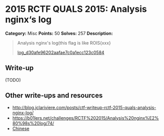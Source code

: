 # 2015 RCTF QUALS 2015: Analysis nginx‘s log

**Category:** Misc
**Points:** 50
**Solves:** 257
**Description:**

> Analysis nginx's log(this flag is like ROIS{xxx}
> 
> 
> [log_d30afe96202aafae7c0a1ecc123c0584](./log_d30afe96202aafae7c0a1ecc123c0584)


## Write-up

(TODO)

## Other write-ups and resources

* <http://blog.jclariviere.com/posts/ctf-writeup-rctf-2015-quals-analysis-nginx-log/>
* <https://b01lers.net/challenges/RCTF%202015/Analysis%20nginx%E2%80%98s%20log/74/>
* [Chinese](http://bobao.360.cn/ctf/learning/155.html)
